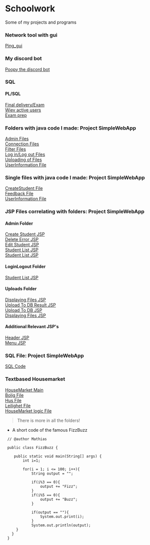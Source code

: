 # Schoolwork
Some of my projects and programs
### Network tool with gui
[Ping_gui](Python/in_development/Ping_GUI.py)
### My discord bot
[Poopy the discord bot](Python/in_development/poopy.py)

### SQL
#### PL/SQL
[Final delivery/Exam](SQL/IOBY3B_PKG%20BODY%20SKYNET.sql)&emsp;<br>
[Wiev active users](SQL/USERS-ACTIVE.sql)&emsp;<br>
[Exam prep](SQL/Eksamen.sql)&emsp;<br>

### Folders with java code I made: Project SimpleWebApp
[Admin Files](Java/SimpleWebApp/src/java/Admin)&emsp;<br>
[Connection Files](Java/SimpleWebApp/src/java/Connection)<br>
[Filter Files](Java/SimpleWebApp/src/java/Filter)<br>
[Log in/Log out Files](Java/SimpleWebApp/src/java/LoginLogout)<br>
[Uploading of Files](Java/SimpleWebApp/src/java/Uploads)<br>
[UserInformation File](Java/SimpleWebApp/src/java/User/UserInfoStud.java)<br>
### Single files with java code I made: Project SimpleWebApp
[CreateStudent File](Java/SimpleWebApp/src/java/Admin/CreateStudentServlet.java)<br>
[Feedback File](Java/SimpleWebApp/src/java/Feedback/Feedback.java)<br>
[UserInformation File](Java/SimpleWebApp/src/java/User/UserInfoStud.java)<br>

### JSP Files correlating with folders: Project SimpleWebApp
#### Admin Folder
[Create Student JSP](Java/SimpleWebApp/web/WEB-INF/views/createStudentView.jsp)<br>
[Delete Error JSP](Java/SimpleWebApp/web/WEB-INF/views/deleteStudentErrorView.jsp)<br>
[Edit Student JSP](Java/SimpleWebApp/web/WEB-INF/views/editStudentView.jsp)<br>
[Student List JSP](Java/SimpleWebApp/web/WEB-INF/views/studentsListView.jsp)<br>
[Student List JSP](Java/SimpleWebApp/web/WEB-INF/views/userInfoView.jsp)<br>
#### LoginLogout Folder
[Student List JSP](Java/SimpleWebApp/web/WEB-INF/views/loginView.jsp)<br>
#### Uploads Folder
[Displaying Files JSP](Java/SimpleWebApp/web/WEB-INF/views/files.jsp)<br>
[Upload To DB Result JSP](Java/SimpleWebApp/web/WEB-INF/views/uploadToDBResults.jsp)<br>
[Upload To DB JSP](Java/SimpleWebApp/web/WEB-INF/views/uploadToDB.jsp)<br>
[Displaying Files JSP](Java/SimpleWebApp/web/WEB-INF/views/files.jsp)<br>
#### Additional Relevant JSP's
[Header JSP](Java/SimpleWebApp/web/WEB-INF/views/_header.jsp)<br>
[Menu JSP](Java/SimpleWebApp/web/WEB-INF/views/_menu.jsp)<br>

### SQL File: Project SimpleWebApp
[SQL Code](SQL%20needed%20for%20Java.SimpleWebApp/skybase.sql)<br>

### Textbased Housemarket
[HouseMarket Main](Java/HusRevamp/Main.java)<br>
[Bolig File](Java/HusRevamp/Bolig.java)<br>
[Hus File](Java/HusRevamp/Hus.java)<br>
[Leilighet File](Java/HusRevamp/Leilighet.java)<br>
[HouseMarket logic File](Java/HusRevamp/BoligMarked.java)<br>
>There is more in all the folders!

* A short code of the famous FizzBuzz

```
 // @author Mathias
 
 public class FizzBuzz {

    public static void main(String[] args) {
        int i=1;
        
        for(i = 1; i <= 100; i++){
            String output = "";
            
            if(i%3 == 0){
                output += "Fizz";
            }
            if(i%5 == 0){
                output += "Buzz";
            }
            
            if(output == ""){
                System.out.print(i);
            }
            System.out.println(output);
     }
   }
 }
```
